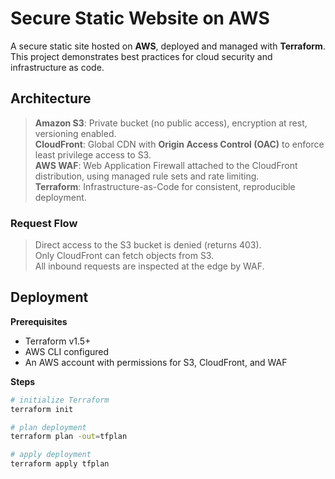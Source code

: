# Secure Static Website on AWS

A secure static site hosted on **AWS**, deployed and managed with **Terraform**.  
This project demonstrates best practices for cloud security and infrastructure as code.

## Architecture

> **Amazon S3**: Private bucket (no public access), encryption at rest, versioning enabled.  
> **CloudFront**: Global CDN with **Origin Access Control (OAC)** to enforce least privilege access to S3.  
> **AWS WAF**: Web Application Firewall attached to the CloudFront distribution, using managed rule sets and rate limiting.  
> **Terraform**: Infrastructure-as-Code for consistent, reproducible deployment.

### Request Flow

> Direct access to the S3 bucket is denied (returns 403).  
> Only CloudFront can fetch objects from S3.  
> All inbound requests are inspected at the edge by WAF.  

## Deployment

**Prerequisites**
- Terraform v1.5+
- AWS CLI configured
- An AWS account with permissions for S3, CloudFront, and WAF

**Steps**
```bash
# initialize Terraform
terraform init

# plan deployment
terraform plan -out=tfplan

# apply deployment
terraform apply tfplan
